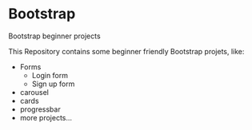 # Bootstrap
Bootstrap beginner projects

This Repository contains some beginner friendly Bootstrap projets, like:

* Forms
  * Login form
  * Sign up form
* carousel
* cards
* progressbar
* more projects...

